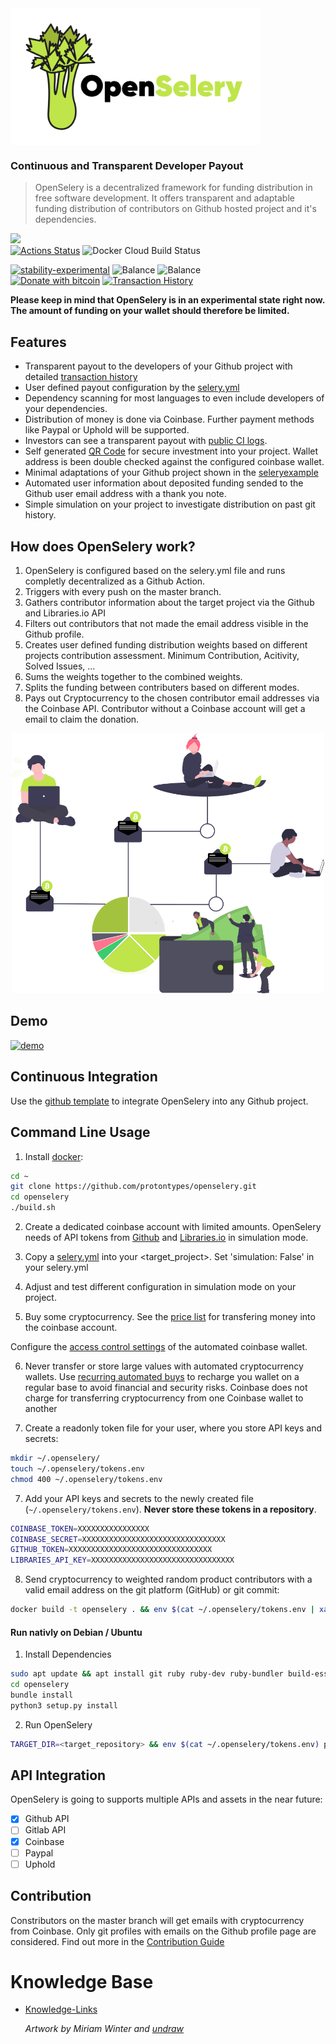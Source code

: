 <img align="middle" src="./docs/OpenSelery-04.png" width="400"> 

### Continuous and Transparent Developer Payout

> OpenSelery is a decentralized framework for funding distribution in free software development. It offers transparent and adaptable funding distribution of contributors on Github hosted project and it's dependencies.

[![](https://img.shields.io/gitter/room/protontypes/openselery)](https://gitter.im/protontypes/openselery)        
[![Actions Status](https://github.com/protontypes/openselery/workflows/openselery/badge.svg)](https://github.com/protontypes/openselery/actions?query=workflow%3Aopenselery) ![Docker Cloud Build Status](https://img.shields.io/docker/cloud/build/protontypes/openselery?logo=docker)         


[![stability-experimental](https://img.shields.io/badge/stability-experimental-orange.svg)](https://github.com/emersion/stability-badges#experimental)
![Balance](https://img.shields.io/endpoint?url=https://raw.githubusercontent.com/wiki/protontypes/openselery/openselery/balance_badge.json&style=flat&logo=bitcoin) ![Balance](https://img.shields.io/endpoint?url=https://raw.githubusercontent.com/wiki/protontypes/openselery/openselery/native_balance_badge.json&style=flat&logo=bitcoin)         
[![Donate with bitcoin](https://badgen.net/badge/Donate/3PVdiyLPR7MgaeFRJLW9mfuESZS2aAPX9w/orange?icon=bitcoin)](https://raw.githubusercontent.com/wiki/protontypes/openselery/openselery/wallet_qrcode.png)
[![Transaction History](https://badgen.net/badge/icon/Transaction%20History?icon=bitcoin&label)](https://github.com/protontypes/openselery/wiki/Transaction-History)

**Please keep in mind that OpenSelery is in an experimental state right now. The amount of funding on your wallet should therefore be limited.**

## Features

* Transparent payout to the developers of your Github project with detailed [transaction history](https://github.com/protontypes/openselery/wiki/Transaction-History)
* User defined payout configuration by the [selery.yml](https://github.com/protontypes/openselery/blob/master/selery.yml)
* Dependency scanning for most languages to even include developers of your dependencies.
* Distribution of money is done via Coinbase. Further payment methods like Paypal or Uphold will be supported.
* Investors can see a transparent payout with [public CI logs](https://github.com/protontypes/openselery/actions?query=workflow%3Aopenselery).
* Self generated [QR Code](https://raw.githubusercontent.com/wiki/protontypes/openselery/openselery/wallet_qrcode.png) for secure investment into your project. Wallet address is been double checked against the configured coinbase wallet.
* Minimal adaptations of your Github project shown in the [seleryexample](https://github.com/protontypes/seleryexample)
* Automated user information about deposited funding sended to the Github user email address with a thank you note.
* Simple simulation on your project to investigate distribution on past git history. 

## How does OpenSelery work?

1. OpenSelery is configured based on the selery.yml file and runs completly decentralized as a Github Action.
2. Triggers with every push on the master branch.
3. Gathers contributor information about the target project via the Github and Libraries.io API
4. Filters out contributors that not made the email address visible in the Github profile.
5. Creates user defined funding distribution weights based on different projects contribution assessment. Minimum Contribution, Acitivity, Solved Issues, ...
6. Sums the weights together to the combined weights. 
7. Splits the funding between contributers based on different modes. 
8. Pays out Cryptocurrency to the chosen contributor email addresses via the Coinbase API. Contributor without a Coinbase account will get a email to claim the donation.

<p align="center">
  <img src="docs/selery_workflow.png" width="500">
</p>


## Demo

[![demo](https://asciinema.org/a/qT8m8Tbvt2Fwck077FLGVjMn1.svg)](https://asciinema.org/a/qT8m8Tbvt2Fwck077FLGVjMn1?autoplay=1)


## Continuous Integration  
Use the [github template](https://github.com/protontypes/seleryexample) to integrate OpenSelery into any Github project. 

## Command Line Usage 

1. Install [docker](https://docs.docker.com/install/linux/docker-ce/ubuntu/):

```bash
cd ~
git clone https://github.com/protontypes/openselery.git
cd openselery
./build.sh
```

2. Create a dedicated coinbase account with limited amounts. OpenSelery needs of API tokens from [Github](https://github.com/settings/tokens) and [Libraries.io](https://libraries.io/api) in simulation mode.

3. Copy a [selery.yml](https://github.com/protontypes/seleryexample) into your <target_project>. Set 'simulation: False' in your selery.yml 

4. Adjust and test different configuration in simulation mode on your project.

5. Buy some cryptocurrency. See the [price list](https://help.coinbase.com/en/coinbase/trading-and-funding/pricing-and-fees/fees.html) for transfering money into the coinbase account.

Configure the [access control settings](https://github.com/protontypes/openselery/wiki/Coinbase-Settings) of the automated coinbase wallet.  

6. Never transfer or store large values with automated cryptocurrency wallets. Use [recurring automated buys](https://blog.coinbase.com/easier-recurring-buys-and-sells-on-coinbase-9a3cd7ea934e) to recharge you wallet on a regular base to avoid financial and security risks. Coinbase does not charge for transferring cryptocurrency from one Coinbase wallet to another

7. Create a readonly token file for your user, where you store API keys and secrets:

```bash
mkdir ~/.openselery/
touch ~/.openselery/tokens.env
chmod 400 ~/.openselery/tokens.env
```

7. Add your API keys and secrets to the newly created file (`~/.openselery/tokens.env`). **Never store these tokens in a repository**.

```bash
COINBASE_TOKEN=XXXXXXXXXXXXXXXX
COINBASE_SECRET=XXXXXXXXXXXXXXXXXXXXXXXXXXXXXXXX
GITHUB_TOKEN=XXXXXXXXXXXXXXXXXXXXXXXXXXXXXXXX
LIBRARIES_API_KEY=XXXXXXXXXXXXXXXXXXXXXXXXXXXXXXXX
```

8. Send cryptocurrency to weighted random product contributors with a valid email address on the git platform (GitHub) or git commit:

```bash
docker build -t openselery . && env $(cat ~/.openselery/tokens.env | xargs) ./run.sh ~/openselery
```

#### Run nativly on Debian / Ubuntu

1. Install Dependencies

```bash
sudo apt update && apt install git ruby ruby-dev ruby-bundler build-essentail curl python3-pip
cd openselery
bundle install 
python3 setup.py install 
```

2. Run OpenSelery

```bash
TARGET_DIR=<target_repository> && env $(cat ~/.openselery/tokens.env) python3 selery.py --config $TARGET_DIR/selery.yml --directory $TARGET_DIR --result results
```
   
## API Integration
OpenSelery is going to supports multiple APIs and assets in the near future:
- [x] Github API
- [ ] Gitlab API
- [x] Coinbase
- [ ] Paypal
- [ ] Uphold

## Contribution
Constributors on the master branch will get emails with cryptocurrency from Coinbase. Only git profiles with emails on the Github profile page are considered.
Find out more in the [Contribution Guide](https://github.com/protontypes/openselery/wiki/Contribution-Guide)

# Knowledge Base
* [Knowledge-Links](https://github.com/protontypes/openselery/wiki/Knowledge-Links)

  *Artwork by Miriam Winter and [undraw](https://undraw.co/)*
